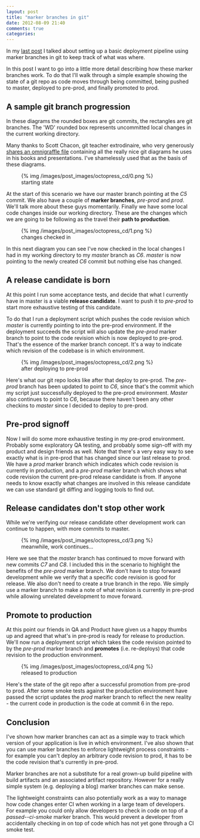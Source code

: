 ```yaml
---
layout: post
title: "marker branches in git"
date: 2012-08-09 21:40
comments: true
categories: 
---
```


In my [last post](/blog/2012/08/02/octopress-deployment-pipeline/) I talked about setting up a basic deployment pipeline using marker branches in git to keep track of what was where. 

In this post I want to go into a little more detail describing how these marker branches work. To do that I'll walk through a simple example showing the state of a git repo as code moves through being committed, being pushed to master, deployed to pre-prod, and finally promoted to prod.

## A sample git branch progression
In these diagrams the rounded boxes are git commits, the rectangles are git branches. The 'WD' rounded box represents uncommitted local changes in the current working directory. 

Many thanks to Scott Chacon, git teacher extrodinaire, who very generously [shares an omnigraffle file](https://github.com/schacon/git-presentations/) containing all the really nice git diagrams he uses in his books and presentations. I've shamelessly used that as the basis of these diagrams.


<figure class="diagram">
  {% img /images/post_images/octopress_cd/0.png %}
  <figcaption>
    starting state
  </figcaption>
</figure>

At the start of this scenario we have our master branch pointing at the *C5* commit. We also have a couple of **marker branches**, *pre-prod* and *prod*. We'll talk more about these guys momentarily. Finally we have some local code changes inside our working directory. These are the changes which we are going to be following as the travel their **path to production**.



<figure class="diagram">
  {% img /images/post_images/octopress_cd/1.png %}
  <figcaption>
  changes checked in
  </figcaption>
</figure>

In this next diagram you can see I've now checked in the local changes I had in my working directory to my *master* branch as *C6*. *master* is now pointing to the newly created *C6* commit but nothing else has changed.

## A release candidate is born

At this point I run some acceptance tests, and decide that what I currently have in master is a viable **release candidate**. I want to push it to *pre-prod* to start more exhaustive testing of this candidate.

To do that I run a deployment script which pushes the code revision which *master* is currently pointing to into the pre-prod environment. If the deployment succeeds the script will also update the *pre-prod* marker branch to point to the code revision which is now deployed to pre-prod. That's the essence of the marker branch concept. It's a way to indicate which revision of the codebase is in which environment.

<figure class="diagram">
  {% img /images/post_images/octopress_cd/2.png %}
  <figcaption>
    after deploying to pre-prod
  </figcaption>
</figure>

Here's what our git repo looks like after that deploy to pre-prod. The *pre-prod* branch has been updated to point to *C6*, since that's the commit which my script just successfully deployed to the pre-prod environment. *Master* also continues to point to *C6*, because there haven't been any other checkins to *master* since I decided to deploy to pre-prod.

## Pre-prod signoff

Now I will do some more exhaustive testing in my pre-prod environment. Probably some exploratory QA testing, and probably some sign-off with my product and design friends as well. Note that there's a very easy way to see exactly what is in pre-prod that has changed since our last release to prod. We have a *prod* marker branch which indicates which code revision is currently in production, and a *pre-prod* marker branch which shows what code revision the current pre-prod release candidate is from. If anyone needs to know exactly what changes are involved in this release candidate we can use standard git diffing and logging tools to find out.


## Release candidates don't stop other work

While we're verifying our release candidate other development work can continue to happen, with more commits to master.

<figure class="diagram">
  {% img /images/post_images/octopress_cd/3.png %}
  <figcaption>
  meanwhile, work continues...
  </figcaption>
</figure>

Here we see that the *master* branch has continued to move forward with new commits *C7* and *C8*. I included this in the scenario to highlight the benefits of the *pre-prod* marker branch. We don't have to stop forward development while we verify that a specific code revision is good for release. We also don't need to create a true branch in the repo. We simply use a marker branch to make a note of what revision is currently in pre-prod while allowing unrelated development to move forward.

## Promote to production

At this point our friends in QA and Product have given us a happy thumbs up and agreed that what's in pre-prod is ready for release to production. We'll now run a deployment script which takes the code revision pointed to by the *pre-prod* marker branch and **promotes** (i.e. re-deploys) that code revision to the production environment.

<figure class="diagram">
  {% img /images/post_images/octopress_cd/4.png %}
  <figcaption>
  released to production
  </figcaption>
</figure>

Here's the state of the git repo after a successful promotion from pre-prod to prod. After some smoke tests against the production environment have passed the script updates the *prod* marker branch to reflect the new reality - the current code in production is the code at commit 6 in the repo.

## Conclusion

I've shown how marker branches can act as a simple way to track which version of your application is live in which environment. I've also shown that you can use marker branches to enforce lightweight process constraints - for example you can't deploy an arbitrary code revision to prod, it has to be the code revision that's currently in pre-prod.

Marker branches are not a substitute for a real grown-up build pipeline with build artifacts and an associated artifact repository. However for a really simple system (e.g. deploying a blog) marker branches can make sense. 

The lightweight constraints can also potentially work as a way to manage how code changes enter CI when working in a large team of developers. For example you could only allow developers to check in code on top of a *passed--ci-smoke* marker branch. This would prevent a developer from accidentally checking in on top of code which has not yet gone through a CI smoke test.
